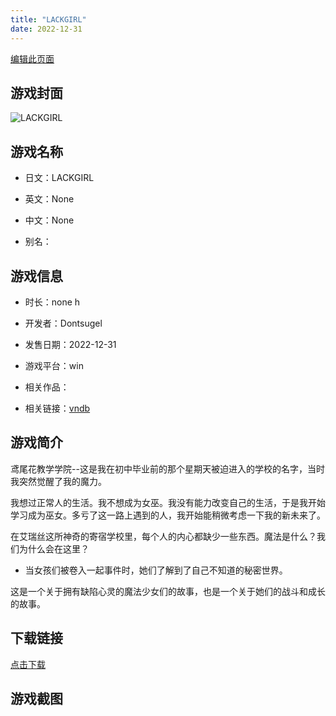 ```yaml
---
title: "LACKGIRL"
date: 2022-12-31
---
```

[编辑此页面](https://github.com/ACG-3/ADV3-source/blob/main/source/_posts/games/LACKGIRL.md)

## 游戏封面

![LACKGIRL](https%3A//pan.timero.xyz/onedrive/img_lib_001/LACKGIRL_cover.avif)


## 游戏名称

- 日文：LACKGIRL
- 英文：None
- 中文：None

- 别名：


## 游戏信息

- 时长：none h
- 开发者：Dontsugel
- 发售日期：2022-12-31
- 游戏平台：win
- 相关作品：

- 相关链接：[vndb](https://vndb.org/v26869)


## 游戏简介

鸢尾花教学学院--这是我在初中毕业前的那个星期天被迫进入的学校的名字，当时我突然觉醒了我的魔力。

我想过正常人的生活。我不想成为女巫。我没有能力改变自己的生活，于是我开始学习成为巫女。多亏了这一路上遇到的人，我开始能稍微考虑一下我的新未来了。

在艾瑞丝这所神奇的寄宿学校里，每个人的内心都缺少一些东西。魔法是什么？我们为什么会在这里？

- 当女孩们被卷入一起事件时，她们了解到了自己不知道的秘密世界。

这是一个关于拥有缺陷心灵的魔法少女们的故事，也是一个关于她们的战斗和成长的故事。




## 下载链接

[点击下载](https://pan.timero.xyz/onedrive/adv_lib_001/LACKGIRL)


## 游戏截图


